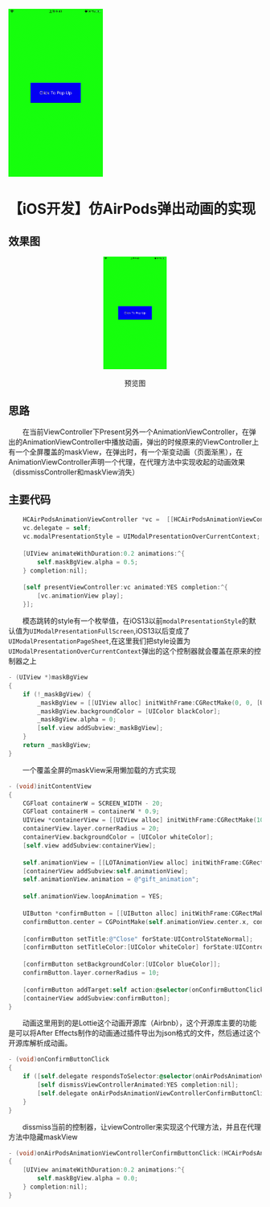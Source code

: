 ![airpodsfake](https://github.com/Peter-Huang0623/AirPodsAnimation/blob/master/ScreenFlow.gif)

# 【iOS开发】仿AirPods弹出动画的实现
## 效果图
<p align="center">
	<img src="https://github.com/Peter-Huang0623/AirPodsAnimation/blob/master/ScreenFlow.gif" width="25%" height="25%">
	<p align="center">
		<text>预览图</text>
	</p>
</p>

## 思路
　　在当前ViewController下Present另外一个AnimationViewController，在弹出的AnimationViewController中播放动画，弹出的时候原来的ViewController上有一个全屏覆盖的maskView，在弹出时，有一个渐变动画（页面渐黑），在AnimationViewController声明一个代理，在代理方法中实现收起的动画效果（dissmissController和maskView消失）
　　
## 主要代码
```Objective-C
    HCAirPodsAnimationViewController *vc =  [[HCAirPodsAnimationViewController alloc] init];
    vc.delegate = self;
    vc.modalPresentationStyle = UIModalPresentationOverCurrentContext;
    
    [UIView animateWithDuration:0.2 animations:^{
        self.maskBgView.alpha = 0.5;
    } completion:nil];
    
    [self presentViewController:vc animated:YES completion:^{
        [vc.animationView play];
    }];
```
　　模态跳转的style有一个枚举值，在iOS13以前`modalPresentationStyle`的默认值为`UIModalPresentationFullScreen`,iOS13以后变成了`UIModalPresentationPageSheet`,在这里我们把style设置为`UIModalPresentationOverCurrentContext`弹出的这个控制器就会覆盖在原来的控制器之上　
```Objective-C
- (UIView *)maskBgView
{
    if (!_maskBgView) {
        _maskBgView = [[UIView alloc] initWithFrame:CGRectMake(0, 0, [UIScreen mainScreen].bounds.size.width, [UIScreen mainScreen].bounds.size.height)];
        _maskBgView.backgroundColor = [UIColor blackColor];
        _maskBgView.alpha = 0;
        [self.view addSubview:_maskBgView];
    }
    return _maskBgView;
}
```
　　一个覆盖全屏的maskView采用懒加载的方式实现
```Objective-C
- (void)initContentView
{
    CGFloat containerW = SCREEN_WIDTH - 20;
    CGFloat containerH = containerW * 0.9;
    UIView *containerView = [[UIView alloc] initWithFrame:CGRectMake(10, SCREEN_HEIGHT - containerH - 10, containerW, containerH)];
    containerView.layer.cornerRadius = 20;
    containerView.backgroundColor = [UIColor whiteColor];
    [self.view addSubview:containerView];
    
    self.animationView = [[LOTAnimationView alloc] initWithFrame:CGRectMake(70, 70, containerW - 140, containerH - 140)];
    [containerView addSubview:self.animationView];
    self.animationView.animation = @"gift_animation";
    
    self.animationView.loopAnimation = YES;
    
    UIButton *confirmButton = [[UIButton alloc] initWithFrame:CGRectMake(0, 0, 200, 34)];
    confirmButton.center = CGPointMake(self.animationView.center.x, containerH - 44);
    
    [confirmButton setTitle:@"Close" forState:UIControlStateNormal];
    [confirmButton setTitleColor:[UIColor whiteColor] forState:UIControlStateNormal];
    
    [confirmButton setBackgroundColor:[UIColor blueColor]];
    confirmButton.layer.cornerRadius = 10;
    
    [confirmButton addTarget:self action:@selector(onConfirmButtonClick) forControlEvents:UIControlEventTouchUpInside];
    [containerView addSubview:confirmButton];
}
```
　　动画这里用到的是Lottie这个动画开源库（Airbnb），这个开源库主要的功能是可以将After Effects制作的动画通过插件导出为json格式的文件，然后通过这个开源库解析成动画。
```Objective-C
- (void)onConfirmButtonClick
{
    if ([self.delegate respondsToSelector:@selector(onAirPodsAnimationViewControllerConfirmButtonClick:)]) {
        [self dismissViewControllerAnimated:YES completion:nil];
        [self.delegate onAirPodsAnimationViewControllerConfirmButtonClick:self];
    }
}
```
　　dissmiss当前的控制器，让viewController来实现这个代理方法，并且在代理方法中隐藏maskView
```Objective-C
- (void)onAirPodsAnimationViewControllerConfirmButtonClick:(HCAirPodsAnimationViewController *)vc
{
    [UIView animateWithDuration:0.2 animations:^{
        self.maskBgView.alpha = 0.0;
    } completion:nil];
}
```

